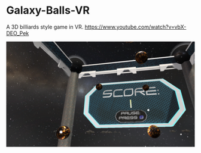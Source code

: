 # Galaxy-Balls-VR
A 3D billiards style game in VR. 
https://www.youtube.com/watch?v=vbX-DEO_Pek


![gameplay_screenshot](gameplay_screenshot.PNG)
